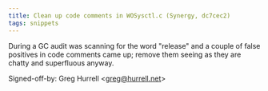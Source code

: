 ```yaml
---
title: Clean up code comments in WOSysctl.c (Synergy, dc7cec2)
tags: snippets
---
```


During a GC audit was scanning for the word "release" and a couple of false positives in code comments came up; remove them seeing as they are chatty and superfluous anyway.

Signed-off-by: Greg Hurrell &lt;greg@hurrell.net&gt;
